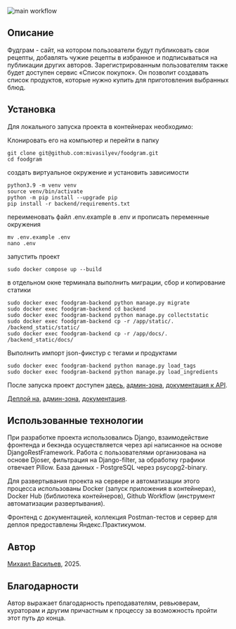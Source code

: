 ![main workflow](https://github.com/mivasilyev/foodgram/actions/workflows/main.yml/badge.svg)

## Описание
Фудграм - сайт, на котором пользователи будут публиковать свои рецепты, добавлять чужие рецепты в избранное и подписываться на публикации других авторов. Зарегистрированным пользователям также будет доступен сервис «Список покупок». Он позволит создавать список продуктов, которые нужно купить для приготовления выбранных блюд.

## Установка

Для локального запуска проекта в контейнерах необходимо:

Клонировать его на компьютер и перейти в папку
```
git clone git@github.com:mivasilyev/foodgram.git
cd foodgram
```
создать виртуальное окружение и установить зависимости
```
python3.9 -m venv venv
source venv/bin/activate
python -m pip install --upgrade pip
pip install -r backend/requirements.txt
```
переименовать файл .env.example в .env и прописать переменные окружения
```
mv .env.example .env
nano .env
```
запустить проект
```
sudo docker compose up --build
```
в отдельном окне терминала выполнить миграции, сбор и копирование статики
```
sudo docker exec foodgram-backend python manage.py migrate
sudo docker exec foodgram-backend cd backend
sudo docker exec foodgram-backend python manage.py collectstatic
sudo docker exec foodgram-backend cp -r /app/static/. /backend_static/static/
sudo docker exec foodgram-backend cp -r /app/docs/. /backend_static/docs/

```
Выполнить импорт json-фикстур с тегами и продуктами
```
sudo docker exec foodgram-backend python manage.py load_tags
sudo docker exec foodgram-backend python manage.py load_ingredients
```
После запуска проект доступен [здесь](http://localhost/), [админ-зона](http://localhost/admin/), [документация к API](http://localhost/api/docs/).

[Деплой на](https://foodg.run.place/), [админ-зона](https://foodg.run.place/admin/), [документация](https://foodg.run.place/api/docs/).

## Использованные технологии

При разработке проекта использовались Django, взаимодействие фронтенда и бекэнда осуществляется через api написанное на основе DjangoRestFramework. Работа с пользователями организована на основе Djoser, фильтрация на Django-filter, за обработку графики отвечает Pillow. База данных - PostgreSQL через psycopg2-binary.

Для развертывания проекта на сервере и автоматизации этого процесса использованы Docker (запуск приложения в контейнерах), Docker Hub (библиотека контейнеров), Github Workflow (инструмент автоматизации развертывания).

Фронтенд с документацией, коллекция Postman-тестов и сервер для деплоя предоставлены Яндекс.Практикумом.

## Автор

[Михаил Васильев](https://github.com/mivasilyev), 2025.

## Благодарности

Автор выражает благодарность преподавателям, ревьюверам, кураторам и другим причастным к процессу за возможность пройти этот путь до конца.